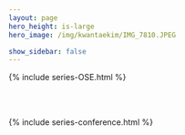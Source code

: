 ```yaml
---
layout: page
hero_height: is-large
hero_image: /img/kwantaekim/IMG_7810.JPEG

show_sidebar: false
---
```


{% include series-OSE.html %}

<br><br>

{% include series-conference.html %}
